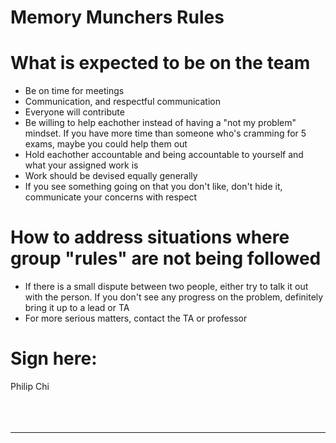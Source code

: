 # Memory Munchers Rules

# What is expected to be on the team 

- Be on time for meetings
- Communication, and respectful communication
- Everyone will contribute
- Be willing to help eachother instead of having a "not my problem" mindset. If you have more time than someone who's cramming for 5 exams, maybe you could help them out
- Hold eachother accountable and being accountable to yourself and what your assigned work is
- Work should be devised equally generally
- If you see something going on that you don't like, don't hide it, communicate your concerns with respect

# How to address situations where group "rules" are not being followed

- If there is a small dispute between two people, either try to talk it out with the person. If you don't see any progress on the problem, definitely bring it up to a lead or TA
- For more serious matters, contact the TA or professor

# Sign here:

Philip Chi
<br> <br> <br> <br>






---
